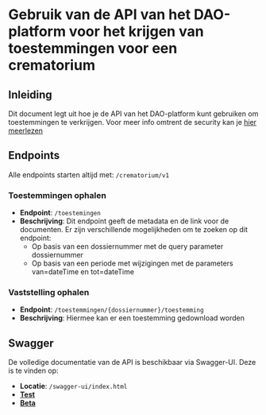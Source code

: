 # Gebruik van de API van het DAO-platform voor het krijgen van toestemmingen voor een crematorium

## Inleiding

Dit document legt uit hoe je de API van het DAO-platform kunt gebruiken om toestemmingen te verkrijgen.
Voor meer info omtrent de security kan je [hier meerlezen](../../../algemeen/security/README.md)

## Endpoints

Alle endpoints starten altijd met: `/crematorium/v1`

### Toestemmingen ophalen
- **Endpoint**: `/toestemingen`
- **Beschrijving**: Dit endpoint geeft de metadata en de link voor de documenten. Er zijn verschillende mogelijkheden om te zoeken op dit endpoint:
  - Op basis van een dossiernummer met de query parameter dossiernummer
  - Op basis van een periode met wijzigingen met de parameters van=dateTime en tot=dateTime 

### Vaststelling ophalen
- **Endpoint**: `/toestemmingen/{dossiernummer}/toestemming`
- **Beschrijving**: Hiermee kan er een toestemming gedownload worden 

## Swagger

De volledige documentatie van de API is beschikbaar via Swagger-UI. Deze is te vinden op:
- **Locatie**: `/swagger-ui/index.html`
- [**Test**](https://dao.api.test-athumi.eu/swagger-ui/index.html?urls.primaryName=Crematorium)
- [**Beta**](https://dao.api.beta-athumi.eu/swagger-ui/index.html?urls.primaryName=Crematorium)
